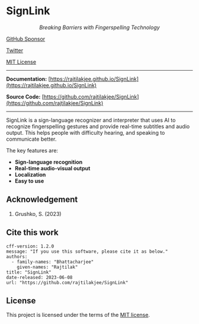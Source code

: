 # SignLink

<p align="center">
  <em>Breaking Barriers with Fingerspelling Technology</em>
</p>
<p align="center">

  [GitHub Sponsor](https://img.shields.io/badge/-Sponsor-EA4AAA?logo=githubsponsors&logoColor=FFFFFF&style=flat-square)

  [Twitter](https://img.shields.io/badge/-Twitter-1DA1F2?logo=twitter&logoColor=FFFFFF&style=flat-square)

  [MIT License](https://img.shields.io/github/license/rajtilakjee/SignLink?style=flat-square)

</p>

---

**Documentation:** [https://rajtilakjee.github.io/SignLink](https://rajtilakjee.github.io/SignLink)

**Source Code:** [https://github.com/rajtilakjee/SignLink](https://github.com/rajtilakjee/SignLink)

---

SignLink is a sign-language recognizer and interpreter that uses AI to recognize fingerspelling gestures and provide real-time subtitles and audio output. This helps people with difficulty hearing, and speaking to communicate better.

The key features are:

- **Sign-language recognition**
- **Real-time audio-visual output**
- **Localization**
- **Easy to use**

## Acknowledgement

1. Grushko, S. (2023)

## Cite this work

```
cff-version: 1.2.0
message: "If you use this software, please cite it as below."
authors:
  - family-names: "Bhattacharjee"
    given-names: "Rajtilak"
title: "SignLink"
date-released: 2023-06-08
url: "https://github.com/rajtilakjee/SignLink"
```

## License

This project is licensed under the terms of the [MIT license](license.md).